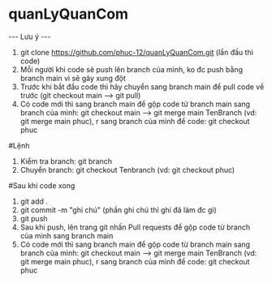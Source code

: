 # quanLyQuanCom
--- Lưu ý ---
1. git clone https://github.com/phuc-12/quanLyQuanCom.git (lần đầu thì code)
2. Mỗi người khi code sẽ push lên branch của mình, ko đc push bằng branch main vì sẽ gây xung đột
3. Trước khi bắt đầu code thì hãy chuyển sang branch main để pull code về trước (git checkout main  -->  git pull)
4. Có code mới thì sang branch main để gộp code từ branch main sang branch của mình:
   git checkout main --> git merge main TenBranch (vd: git merge main phuc), r sang branch của mình để code: git checkout phuc
   
#Lệnh
1. Kiểm tra branch: git branch
2. Chuyển branch: git checkout Tenbranch   (vd: git checkout phuc)
   
#Sau khi code xong
1. git add .
2. git commit -m "ghi chú"   (phần ghi chú thì ghi đã làm đc gì)
3. git push
4. Sau khi push, lên trang git nhấn Pull requests để gộp code từ branch của mình sang branch main
5. Có code mới thì sang branch main để gộp code từ branch main sang branch của mình:
   git checkout main --> git merge main TenBranch (vd: git merge main phuc), r sang branch của mình để code: git checkout phuc
